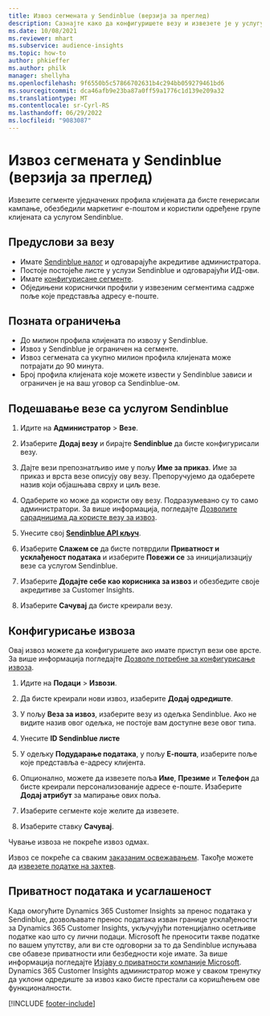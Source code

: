 ```yaml
---
title: Извоз сегмената у Sendinblue (верзија за преглед)
description: Сазнајте како да конфигуришете везу и извезете је у услугу Sendinblue.
ms.date: 10/08/2021
ms.reviewer: mhart
ms.subservice: audience-insights
ms.topic: how-to
author: phkieffer
ms.author: philk
manager: shellyha
ms.openlocfilehash: 9f6550b5c57866702631b4c294bb059279461bd6
ms.sourcegitcommit: dca46afb9e23ba87a0ff59a1776c1d139e209a32
ms.translationtype: MT
ms.contentlocale: sr-Cyrl-RS
ms.lasthandoff: 06/29/2022
ms.locfileid: "9083087"
---
```

# <a name="export-segments-to-sendinblue-preview"></a>Извоз сегмената у Sendinblue (верзија за преглед)

Извезите сегменте уједначених профила клијената да бисте генерисали кампање, обезбедили маркетинг е-поштом и користили одређене групе клијената са услугом Sendinblue.

## <a name="prerequisites-for-connection"></a>Предуслови за везу

-   Имате [Sendinblue налог](https://www.sendinblue.com/) и одговарајуће акредитиве администратора.
-   Постоје постојеће листе у услузи Sendinblue и одговарајући ИД-ови.
-   Имате [конфигурисане сегменте](segments.md).
-   Обједињени кориснички профили у извезеним сегментима садрже поље које представља адресу е-поште.

## <a name="known-limitations"></a>Позната ограничења

- До милион профила клијената по извозу у Sendinblue.
- Извоз у Sendinblue је ограничен на сегменте.
- Извоз сегмената са укупно милион профила клијената може потрајати до 90 минута. 
- Број профила клијената које можете извести у Sendinblue зависи и ограничен је на ваш уговор са Sendinblue-ом.

## <a name="set-up-connection-to-sendinblue"></a>Подешавање везе са услугом Sendinblue

1. Идите на **Администратор** > **Везе**.

1. Изаберите **Додај везу** и бирајте **Sendinblue** да бисте конфигурисали везу.

1. Дајте вези препознатљиво име у пољу **Име за приказ**. Име за приказ и врста везе описују ову везу. Препоручујемо да одаберете назив који објашњава сврху и циљ везе.

1. Одаберите ко може да користи ову везу. Подразумевано су то само администратори. За више информација, погледајте [Дозволите сарадницима да користе везу за извоз](connections.md#allow-contributors-to-use-a-connection-for-exports).

1. Унесите свој **[Sendinblue API кључ](https://developers.sendinblue.com/docs/getting-started#:~:text=Get%20your%20API%20key&text=You%20can%20create%20one%20from,your%20settings%20This%20API%20key)**.

1. Изаберите **Слажем се** да бисте потврдили **Приватност и усклађеност података** и изаберите **Повежи се** за иницијализацију везе са услугом Sendinblue.

1. Изаберите **Додајте себе као корисника за извоз** и обезбедите своје акредитиве за Customer Insights.

1. Изаберите **Сачувај** да бисте креирали везу.

## <a name="configure-an-export"></a>Конфигурисање извоза

Овај извоз можете да конфигуришете ако имате приступ вези ове врсте. За више информација погледајте [Дозволе потребне за конфигурисање извоза](export-destinations.md#set-up-a-new-export).

1. Идите на **Подаци** > **Извози**.

1. Да бисте креирали нови извоз, изаберите **Додај одредиште**.

1. У пољу **Веза за извоз**, изаберите везу из одељка Sendinblue. Ако не видите назив овог одељка, не постоје вам доступне везе овог типа.

1. Унесите **ID Sendinblue листе** 

1. У одељку **Подударање података**, у пољу **Е-пошта**, изаберите поље које представља е-адресу клијента. 

1. Опционално, можете да извезете поља **Име**, **Презиме** и **Телефон** да бисте креирали персонализованије адресе е-поште. Изаберите **Додај атрибут** за мапирање ових поља.

1. Изаберите сегменте које желите да извезете. 

1. Изаберите ставку **Сачувај**.

Чување извоза не покреће извоз одмах.

Извоз се покреће са сваким [заказаним освежавањем](system.md#schedule-tab). Такође можете да [извезете податке на захтев](export-destinations.md#run-exports-on-demand). 


## <a name="data-privacy-and-compliance"></a>Приватност података и усаглашеност

Када омогућите Dynamics 365 Customer Insights за пренос података у Sendinblue, дозвољавате пренос података изван границе усклађености за Dynamics 365 Customer Insights, укључујући потенцијално осетљиве податке као што су лични подаци. Microsoft ће преносити такве податке по вашем упутству, али ви сте одговорни за то да Sendinblue испуњава све обавезе приватности или безбедности које имате. За више информација погледајте [Изјаву о приватности компаније Microsoft](https://go.microsoft.com/fwlink/?linkid=396732).
Dynamics 365 Customer Insights администратор може у сваком тренутку да уклони одредиште за извоз како бисте престали са коришћењем ове функционалности.


[!INCLUDE [footer-include](includes/footer-banner.md)]
